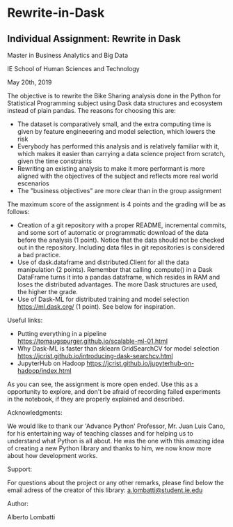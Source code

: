 # Rewrite-in-Dask
## Individual Assignment: Rewrite in Dask

Master in Business Analytics and Big Data

IE School of Human Sciences and Technology

May 20th, 2019


The objective is to rewrite the Bike Sharing analysis done in the Python for Statistical Programming subject using Dask data structures and ecosystem instead of plain pandas.
The reasons for choosing this are:

-  The dataset is comparatively small, and the extra computing time is given by feature engineeering and model selection,        which lowers the risk
-  Everybody has performed this analysis and is relatively familiar with it, which makes it easier than carrying a data          science project from scratch, given the time constraints
-  Rewriting an existing analysis to make it more performant is more aligned with the objectives of the subject and reflects      more real world escenarios
-  The "business objectives" are more clear than in the group assignment


The maximum score of the assignment is 4 points and the grading will be as follows:

-   Creation of a git repository with a proper README, incremental commits, and some sort of automatic or programmatic download of the data before the analysis (1 point). Notice that the data should not be checked out in the repository. Including data files in git repositories is considered a bad practice.
-   Use of dask.dataframe and distributed.Client for all the data manipulation (2 points). Remember that calling .compute() in a Dask DataFrame turns it into a pandas dataframe, which resides in RAM and loses the distributed advantages. The more Dask structures are used, the higher the grade.
-   Use of Dask-ML for distributed training and model selection https://ml.dask.org/ (1 point). See below for inspiration.


Useful links:

- Putting everything in a pipeline https://tomaugspurger.github.io/scalable-ml-01.html
- Why Dask-ML is faster than sklearn GridSearchCV for model selection https://jcrist.github.io/introducing-dask-searchcv.html
- JupyterHub on Hadoop https://jcrist.github.io/jupyterhub-on-hadoop/index.html

As you can see, the assignment is more open ended. Use this as a opportunity to explore, and don't be afraid of recording failed experiments in the notebook, if they are properly explained and described.



Acknowledgments:

We would like to thank our 'Advance Python' Professor, Mr. Juan Luis Cano, for his entertaining way of teaching classes and for helping us to understand what Python is all about. He was the one with this amazing idea of creating a new Python library and thanks to him, we now know more about how development works.



Support:

For questions about the project or any other remarks, please find below the email adress of the creator of this library:
a.lombatti@student.ie.edu



Author:

Alberto Lombatti
